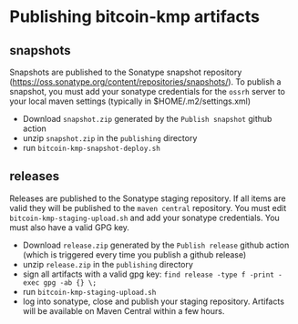 # Publishing bitcoin-kmp artifacts

## snapshots

Snapshots are published to the Sonatype snapshot repository (https://oss.sonatype.org/content/repositories/snapshots/).
To publish a snapshot, you must add your sonatype credentials for the `ossrh` server to your local maven settings (typically in $HOME/.m2/settings.xml)

- Download `snapshot.zip` generated by the `Publish snapshot` github action
- unzip `snapshot.zip` in the `publishing` directory
- run `bitcoin-kmp-snapshot-deploy.sh`

## releases

Releases are published to the Sonatype staging repository. If all items are valid they will be published to the `maven central` repository.
You must edit `bitcoin-kmp-staging-upload.sh` and add your sonatype credentials. You must also have a valid GPG key.

- Download `release.zip` generated by the `Publish release` github action (which is triggered every time you publish a github release)
- unzip `release.zip` in the `publishing` directory
- sign all artifacts with a valid gpg key: `find release -type f -print -exec gpg -ab {} \;`
- run `bitcoin-kmp-staging-upload.sh`
- log into sonatype, close and publish your staging repository. Artifacts will be available on Maven Central within a few hours.
